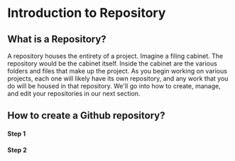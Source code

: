 # Introduction to Repository

## What is a Repository?

A repository houses the entirety of a project. Imagine a filing cabinet. The repository would be the cabinet itself. Inside the cabinet are the various folders and files that make up the project. As you begin working on various projects, each one will likely have its own repository, and any work that you do will be housed in that repository. We'll go into how to create, manage, and edit your repositories in our next section.

## How to create a Github repository?

#### Step 1

#### Step 2